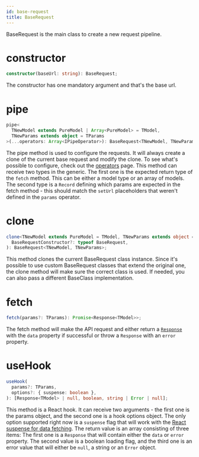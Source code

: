 ```yaml
---
id: base-request
title: BaseRequest
---
```


BaseRequest is the main class to create a new request pipeline.

# constructor

```typescript
constructor(baseUrl: string): BaseRequest;
```

The constructor has one mandatory argument and that's the base url.

# pipe

```typescript
pipe<
  TNewModel extends PureModel | Array<PureModel> = TModel,
  TNewParams extends object = TParams
>(...operators: Array<IPipeOperator>): BaseRequest<TNewModel, TNewParams>;
```

The pipe method is used to configure the requests. It will always create a clone of the current base request and modify the clone.
To see what's possible to configure, check out the [operators](./operators) page.
This method can receive two types in the generic. The first one is the expected return type of the `fetch` method. This can be either a model type or an array of models. The second type is a `Record` defining which params are expected in the fetch method - this should match the `setUrl` placeholders that weren't defined in the `params` operator.

# clone

```typescript
clone<TNewModel extends PureModel = TModel, TNewParams extends object = TParams>(
  BaseRequestConstructor?: typeof BaseRequest,
): BaseRequest<TNewModel, TNewParams>;
```

This method clones the current BaseRequest class instance. Since it's possible to use custom BaseRequest classes that extend the original one, the clone method will make sure the correct class is used. If needed, you can also pass a different BaseClass implementation.

# fetch

```typescript
fetch(params?: TParams): Promise<Response<TModel>>;
```

The fetch method will make the API request and either return a [`Response`](./response) with the `data` property if successful or throw a `Response` with an `error` property.

# useHook

```typescript
useHook(
  params?: TParams,
  options?: { suspense: boolean },
): [Response<TModel> | null, boolean, string | Error | null];
```

This method is a React hook. It can receive two arguments - the first one is the params object, and the second one is a hook options object. The only option supported right now is a `suspense` flag that will work with the [React suspense for data fetching](https://reactjs.org/docs/concurrent-mode-suspense.html).
The return value is an array consisting of three items: The first one is a `Response` that will contain either the `data` or `error` property. The second value is a boolean loading flag, and the third one is an error value that will either be `null`, a string or an `Error` object.
